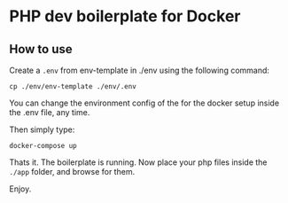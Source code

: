 # PHP dev boilerplate for Docker

## How to use

Create a `.env` from env-template in ./env using the following command:

```
cp ./env/env-template ./env/.env
```

You can change the environment config of the for the docker setup inside the .env file, any time.

Then simply type:  

```
docker-compose up
```

Thats it. The boilerplate is running. Now place your php files inside the `./app` folder, and browse for them.


Enjoy.
